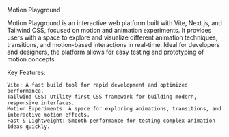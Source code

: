 Motion Playground

Motion Playground is an interactive web platform built with Vite, Next.js, and Tailwind CSS, focused on motion and animation experiments. It provides users with a space to explore and visualize different animation techniques, transitions, and motion-based interactions in real-time. Ideal for developers and designers, the platform allows for easy testing and prototyping of motion concepts.

Key Features:

    Vite: A fast build tool for rapid development and optimized performance.
    Tailwind CSS: Utility-first CSS framework for building modern, responsive interfaces.
    Motion Experiments: A space for exploring animations, transitions, and interactive motion effects.
    Fast & Lightweight: Smooth performance for testing complex animation ideas quickly.
